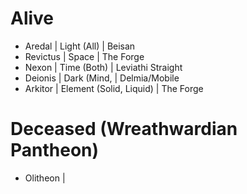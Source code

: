 # Alive

- Aredal | Light (All) | Beisan
- Revictus | Space | The Forge
- Nexon | Time (Both) | Leviathi Straight
- Deionis | Dark (Mind,  | Delmia/Mobile
- Arkitor | Element (Solid, Liquid) | The Forge

# Deceased (Wreathwardian Pantheon)

- Olitheon | 

